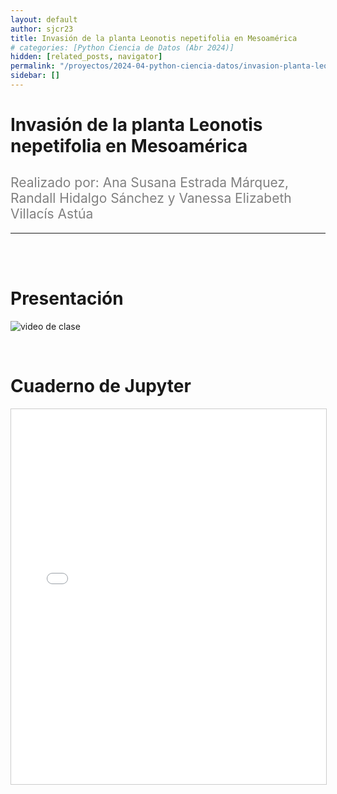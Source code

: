 ```yaml
---
layout: default
author: sjcr23
title: Invasión de la planta Leonotis nepetifolia en Mesoamérica
# categories: [Python Ciencia de Datos (Abr 2024)]
hidden: [related_posts, navigator]
permalink: "/proyectos/2024-04-python-ciencia-datos/invasion-planta-leonotis-nepetifolia-en-mesoamerica.html"
sidebar: []
---
```


# Invasión de la planta Leonotis nepetifolia en Mesoamérica
<h2 style="color: gray; font-weight: normal;">
Realizado por: Ana Susana Estrada Márquez, Randall Hidalgo Sánchez y Vanessa Elizabeth Villacís Astúa
</h2>

---

<br><br>

# Presentación

![video de clase](https://www.youtube.com/watch?v=wXBBjY67hus)

<br>

# Cuaderno de Jupyter

<iframe 
    src="/assets/html/randall_higalgo.html" 
    width="100%" 
    height="600" 
    style="border: 1px solid #ccc;"
></iframe>
